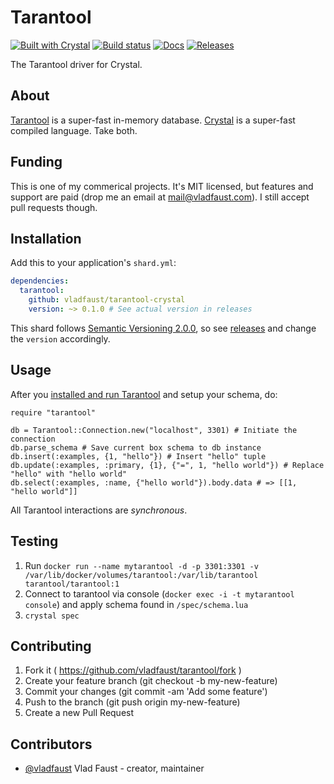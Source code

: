 # Tarantool

[![Built with Crystal](https://img.shields.io/badge/built%20with-crystal-000000.svg?style=flat-square)](https://crystal-lang.org/)
[![Build status](https://img.shields.io/travis/vladfaust/tarantool-crystal/master.svg?style=flat-square)](https://travis-ci.org/vladfaust/tarantool-crystal)
[![Docs](https://img.shields.io/badge/docs-available-brightgreen.svg?style=flat-square)](https://vladfaust.com/tarantool-crystal)
[![Releases](https://img.shields.io/github/release/vladfaust/tarantool-crystal.svg?style=flat-square)](https://github.com/vladfaust/tarantool-crystal/releases)

The Tarantool driver for Crystal.

## About

[Tarantool](https://tarantool.io/) is a super-fast in-memory database. [Crystal](https://crystal-lang.org/) is a super-fast compiled language. Take both.

## Funding

This is one of my commerical projects. It's MIT licensed, but features and support are paid (drop me an email at mail@vladfaust.com). I still accept pull requests though.

## Installation

Add this to your application's `shard.yml`:

```yaml
dependencies:
  tarantool:
    github: vladfaust/tarantool-crystal
    version: ~> 0.1.0 # See actual version in releases
```

This shard follows [Semantic Versioning 2.0.0](https://semver.org/), so see [releases](https://github.com/vladfaust/tarantool-crystal/releases) and change the `version` accordingly.

## Usage

After you [installed and run Tarantool](https://tarantool.io/en/doc/1.9/book/getting_started/index.html) and setup your schema, do:

```crystal
require "tarantool"

db = Tarantool::Connection.new("localhost", 3301) # Initiate the connection
db.parse_schema # Save current box schema to db instance
db.insert(:examples, {1, "hello"}) # Insert "hello" tuple
db.update(:examples, :primary, {1}, {"=", 1, "hello world"}) # Replace "hello" with "hello world"
db.select(:examples, :name, {"hello world"}).body.data # => [[1, "hello world"]]
```

All Tarantool interactions are *synchronous*.

## Testing

1. Run `docker run --name mytarantool -d -p 3301:3301 -v /var/lib/docker/volumes/tarantool:/var/lib/tarantool tarantool/tarantool:1`
2. Connect to tarantool via console (`docker exec -i -t mytarantool console`) and apply schema found in `/spec/schema.lua`
3. `crystal spec`

## Contributing

1. Fork it ( https://github.com/vladfaust/tarantool/fork )
2. Create your feature branch (git checkout -b my-new-feature)
3. Commit your changes (git commit -am 'Add some feature')
4. Push to the branch (git push origin my-new-feature)
5. Create a new Pull Request

## Contributors

- [@vladfaust](https://github.com/vladfaust) Vlad Faust - creator, maintainer
